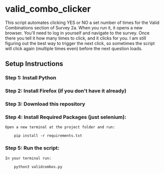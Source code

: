# valid_combo_clicker

This script automates clicking YES or NO a set number of times for the Valid Combinations section of Survey 2a. When you run it, it opens a new browser. You'll need to log in yourself and navigate to the survey. Once there you tell it how many times to click, and it clicks for you. I am still figuring out the best way to trigger the next click, so sometimes the script will click again (multiple times even) before the next question loads. 

## Setup Instructions

### Step 1: Install Python

### Step 2: Install Firefox (if you don't have it already)

### Step 3: Download this repository

### Step 4: Install Required Packages (just selenium):

	Open a new terminal at the project folder and run:

		pip install -r requirements.txt

### Step 5: Run the script:
	
	In your terminal run:

		python3 validcombos.py
	
